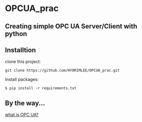 # OPCUA_prac
Creating simple OPC UA Server/Client with python
---
## Installtion
clone this project:
```
git clone https://github.com/HYORIMLEE/OPCUA_prac.git
```
Install packages:
```
$ pip install -r requirements.txt
```
## By the way...
[what is OPC UA?](https://github.com/HYORIMLEE/OPCUA_prac/blob/main/What%20is%20OPC%20UA.md)
